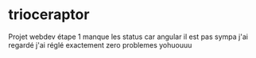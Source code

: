 # trioceraptor
Projet webdev
étape 1 manque les status car angular il est pas sympa
j'ai regardé j'ai réglé exactement zero problemes yohuouuu
